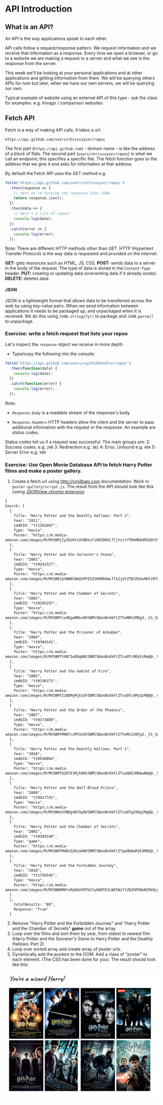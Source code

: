 # API Introduction

## What is an API?

An API is the way applications speak to each other.

API calls follow a request/response pattern. We request information and we receive that information as a response. Every time we open a browser, or go to a website we are making a request to a server and what we see is the response from the server.

This week we'll be looking at your personal applications and at other applications and getting information from them. We will be querying others APIs for now but later, when we have our own servers, we will be querying our own.

Typical example of website using an external API of this type - ask the class for examples. e.g. trivago / comparison websites

## Fetch API

Fetch is a way of making API calls. It takes a url:

```
https://api.github.com/users/chriscoyier/repos
```

The first part (`https://api.github.com`) - domain name - is like the address of a block of flats. The second part (`users/chriscoyier/repos`) is what we call an endpoint; this specifies a specific flat. The fetch function goes to the address that we give it and asks for information at that address.

By default the Fetch API uses the GET method e.g.

```js
fetch('https://api.github.com/users/chriscoyier/repos')
  .then(response => {
    // here we're turning the response into JSON.
    return response.json();
  })
  .then(data => {
    // Here's a list of repos!
    console.log(data);
  })
  .catch(error => {
    console.log(error);
  });
```

Note: There are different HTTP methods other than GET. HTTP (Hypertext Transfer Protocol) is the way data is requested and provided on the internet.

**GET:** gets resources such as HTML, JS, CSS.
**POST:** sends data to a server in the body of the request. The type of data is stored in the `Content-Type` header.
**PUT:** creating or updating data (overwriting data if it already exists).
**DELETE:** deletes data.

#### JSON

JSON is a lightweight format that allows data to be transferred across the web by using key-value pairs. When we send information between applications it needs to be packaged up, and unpackaged when it is received. We do this using `JSON.stringify()` to package and `JSON.parse()` to unpackage.

### Exercise: write a fetch request that lists your repos

Let's inspect the `response` object we receive in more depth:

- Type/copy the following into the console:

```js
fetch('https://api.github.com/users/<githubhandle>/repos')
  .then(function(data) {
    console.log(data);
  })
  .catch(function(error) {
    console.log(error);
  });
```

Note:

- `Response.body` is a readable stream of the response's body

- `Response.headers` HTTP headers allow the client and the server to pass additional information with the request or the response. An example are status codes.

Status codes tell us if a request was successful. The main groups are:
2: Success codes. e.g. `200`
3: Redirection e.g. `302`
4: Error, Unfound e.g. `404`
5: Server Error e.g. `500`

### Exercise: Use Open Movie Database API to fetch Harry Potter films and make a poster gallery.

1. Create a fetch url using http://omdbapi.com documentation. Work in `poster-gallery/script.js`.
   The result from the API should look like this (using [JSONView chrome extension](https://chrome.google.com/webstore/detail/jsonview/chklaanhfefbnpoihckbnefhakgolnmc?hl=en)

```
{
Search: [
  {
    Title: "Harry Potter and the Deathly Hallows: Part 2",
    Year: "2011",
    imdbID: "tt1201607",
    Type: "movie",
    Poster: "https://m.media-amazon.com/images/M/MV5BMjIyZGU4YzUtNDkzYi00ZDRhLTljYzctYTMxMDQ4M2E0Y2YxXkEyXkFqcGdeQXVyNTIzOTk5ODM@._V1_SX300.jpg"
  },
  {
    Title: "Harry Potter and the Sorcerer's Stone",
    Year: "2001",
    imdbID: "tt0241527",
    Type: "movie",
    Poster: "https://m.media-amazon.com/images/M/MV5BNjQ3NWNlNmQtMTE5ZS00MDdmLTlkZjUtZTBlM2UxMGFiMTU3XkEyXkFqcGdeQXVyNjUwNzk3NDc@._V1_SX300.jpg"
  },
  {
    Title: "Harry Potter and the Chamber of Secrets",
    Year: "2002",
    imdbID: "tt0295297",
    Type: "movie",
    Poster: "https://m.media-amazon.com/images/M/MV5BMTcxODgwMDkxNV5BMl5BanBnXkFtZTYwMDk2MDg3._V1_SX300.jpg"
  },
  {
    Title: "Harry Potter and the Prisoner of Azkaban",
    Year: "2004",
    imdbID: "tt0304141",
    Type: "movie",
    Poster: "https://m.media-amazon.com/images/M/MV5BMTY4NTIwODg0N15BMl5BanBnXkFtZTcwOTc0MjEzMw@@._V1_SX300.jpg"
  },
  {
    Title: "Harry Potter and the Goblet of Fire",
    Year: "2005",
    imdbID: "tt0330373",
    Type: "movie",
    Poster: "https://m.media-amazon.com/images/M/MV5BMTI1NDMyMjExOF5BMl5BanBnXkFtZTcwOTc4MjQzMQ@@._V1_SX300.jpg"
  },
  {
    Title: "Harry Potter and the Order of the Phoenix",
    Year: "2007",
    imdbID: "tt0373889",
    Type: "movie",
    Poster: "https://m.media-amazon.com/images/M/MV5BMTM0NTczMTUzOV5BMl5BanBnXkFtZTYwMzIxNTg3._V1_SX300.jpg"
  },
  {
    Title: "Harry Potter and the Deathly Hallows: Part 1",
    Year: "2010",
    imdbID: "tt0926084",
    Type: "movie",
    Poster: "https://m.media-amazon.com/images/M/MV5BMTQ2OTE1Mjk0N15BMl5BanBnXkFtZTcwODE3MDAwNA@@._V1_SX300.jpg"
  },
  {
    Title: "Harry Potter and the Half-Blood Prince",
    Year: "2009",
    imdbID: "tt0417741",
    Type: "movie",
    Poster: "https://m.media-amazon.com/images/M/MV5BNzU3NDg4NTAyNV5BMl5BanBnXkFtZTcwOTg2ODg1Mg@@._V1_SX300.jpg"
  },
  {
    Title: "Harry Potter and the Chamber of Secrets",
    Year: "2002",
    imdbID: "tt0304140",
    Type: "game",
    Poster: "https://m.media-amazon.com/images/M/MV5BNTM4NzQ2NjA4NV5BMl5BanBnXkFtZTgwODAwMjE4MDE@._V1_SX300.jpg"
  },
  {
    Title: "Harry Potter and the Forbidden Journey",
    Year: "2010",
    imdbID: "tt1756545",
    Type: "movie",
    Poster: "https://m.media-amazon.com/images/M/MV5BNDM0YzMyNGUtMTU1Yy00OTE2LWE5NzYtZDZhMTBmN2RkNjg3XkEyXkFqcGdeQXVyMzU5NjU1MDA@._V1_SX300.jpg"
  }
  ],
    totalResults: "80",
    Response: "True"
  }
```

2. Remove "Harry Potter and the Forbidden Journey" and "Harry Potter and the Chamber of Secrets" **game** out of the array.
3. Loop over the films and sort them by year, from oldest to newest film (Harry Potter and the Sorcerer's Stone to Harry Potter and the Deathly Hallows: Part 2)
4. Loop over sorted array and create array of poster urls.
5. Dynamically add the posters to the DOM. Add a class of "poster" to each element. (The CSS has been done for you). The result should look like this:

![](./poster-gallery/assets/poster-gallery.png)
